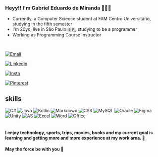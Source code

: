 ### Heyy!! I'm Gabriel Eduardo de Miranda 🐢🤙🤙
* Currently, a Computer Science student at FAM Centro Universitário, studying in the fifth semester
* I'm 20yo, live in São Paulo 🇧🇷, studying to be a programmer
* Working as Programming Course Instructor  
<br>


[![Email](https://img.shields.io/badge/Gmail-D14836?style=for-the-badge&logo=gmail&logoColor=white)](mailto:gabrieleduardomandrade@gmail.com)


[![Linkedin](https://img.shields.io/badge/LinkedIn-0077B5?style=for-the-badge&logo=linkedin&logoColor=white)](https://www.linkedin.com/in/gabriel-eduardo-de-miranda-andrade-b60645231/)


[![Insta](https://img.shields.io/badge/Instagram-E4405F?style=for-the-badge&logo=instagram&logoColor=white)](https://www.instagram.com/gabrieldemiranda_/)


[![Pinterest](https://img.shields.io/badge/Pinterest-%23E60023.svg?&style=for-the-badge&logo=Pinterest&logoColor=white)](https://www.instagram.com/gabrieldemiranda_/)


## skills


![C#](https://img.shields.io/badge/C%23-239120?style=for-the-badge&logo=c-sharp&logoColor=white) ![Java](https://img.shields.io/badge/Java-ED8B00?style=for-the-badge&logo=openjdk&logoColor=white) ![Kotlin](https://img.shields.io/badge/Kotlin-0095D5?&style=for-the-badge&logo=kotlin&logoColor=white) ![Markdown](https://img.shields.io/badge/Markdown-000000?style=for-the-badge&logo=markdown&logoColor=white) ![CSS](https://img.shields.io/badge/CSS-239120?&style=for-the-badge&logo=css3&logoColor=white) ![MySQL](https://img.shields.io/badge/MySQL-005C84?style=for-the-badge&logo=mysql&logoColor=white)  ![Oracle](https://img.shields.io/badge/Oracle-F80000?style=for-the-badge&logo=oracle&logoColor=black)  ![Figma](https://img.shields.io/badge/Figma-F24E1E?style=for-the-badge&logo=figma&logoColor=white)  ![Unity](https://img.shields.io/badge/Unity-100000?style=for-the-badge&logo=unity&logoColor=white) ![AS](https://img.shields.io/badge/Android_Studio-3DDC84?style=for-the-badge&logo=android-studio&logoColor=white) ![Excel](https://img.shields.io/badge/Microsoft_Excel-217346?style=for-the-badge&logo=microsoft-excel&logoColor=white) ![Word](https://img.shields.io/badge/Microsoft_Word-2B579A?style=for-the-badge&logo=microsoft-word&logoColor=white) ![Office](https://img.shields.io/badge/Microsoft_Office-D83B01?style=for-the-badge&logo=microsoft-office&logoColor=white) 
<br>
<br>
#### I enjoy technology, sports, trips, movies, books and my current goal is learning and getting more and more experience at my work area. 🐢

#### May the force be with you 🌌
